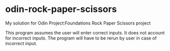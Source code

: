 # odin-rock-paper-scissors

My solution for Odin Project:Foundations Rock Paper Scissors project

This program assumes the user will enter correct inputs. It does not account for incorrect inputs. The program will have to be rerun by user in case of incorrect input.